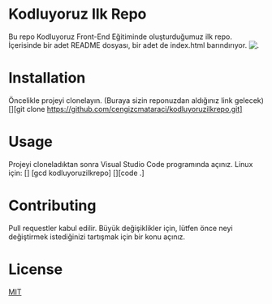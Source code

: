 # Kodluyoruz Ilk Repo
Bu repo Kodluyoruz Front-End Eğitiminde oluşturduğumuz ilk repo. İçerisinde bir adet README dosyası, bir adet de index.html barındırıyor.
![.](https://sivilalan.com/wp-content/uploads/2019/03/27971846_748761281998348_2999043640998413504_n.png)
# Installation
Öncelikle projeyi clonelayın. (Buraya sizin reponuzdan aldığınız link gelecek)
[][git clone https://github.com/cengizcmataraci/kodluyoruzilkrepo.git]
# Usage
Projeyi cloneladıktan sonra Visual Studio Code programında açınız.
Linux için:
[] [gcd kodluyoruzilkrepo]
[][code .]
# Contributing
Pull requestler kabul edilir. Büyük değişiklikler için, lütfen önce neyi değiştirmek istediğinizi tartışmak için bir konu açınız.
# License
[MIT](https://choosealicense.com/licenses/mit/)

